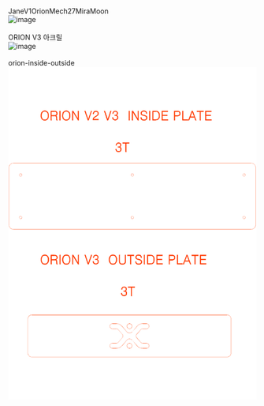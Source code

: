 <br/>JaneV1OrionMech27MiraMoon<br/>![image](./JaneV1OrionMech27MiraMoon.png)<br/>
<br/>ORION V3 아크릴<br/>![image](./ORION%20V3%20아크릴.png)<br/>
<br/>orion-inside-outside<br/>![image](./orion-inside-outside.png)<br/>
